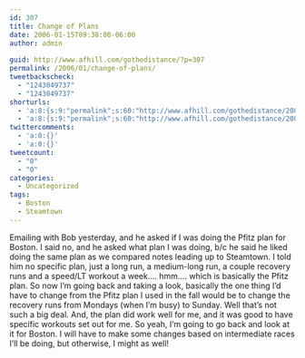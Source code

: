 ```yaml
---
id: 307
title: Change of Plans
date: 2006-01-15T09:38:00-06:00
author: admin
  
guid: http://www.afhill.com/gothedistance/?p=307
permalink: /2006/01/change-of-plans/
tweetbackscheck:
  - "1243049737"
  - "1243049737"
shorturls:
  - 'a:8:{s:9:"permalink";s:60:"http://www.afhill.com/gothedistance/2006/01/change-of-plans/";s:7:"tinyurl";s:25:"http://tinyurl.com/9naolh";s:4:"isgd";s:17:"http://is.gd/grmW";s:5:"bitly";s:18:"http://bit.ly/R6sB";s:5:"snipr";s:22:"http://snipr.com/ac9o5";s:5:"snurl";s:22:"http://snurl.com/ac9o5";s:7:"snipurl";s:24:"http://snipurl.com/ac9o5";s:4:"trim";s:17:"http://tr.im/a2y3";}'
  - 'a:8:{s:9:"permalink";s:60:"http://www.afhill.com/gothedistance/2006/01/change-of-plans/";s:7:"tinyurl";s:25:"http://tinyurl.com/9naolh";s:4:"isgd";s:17:"http://is.gd/grmW";s:5:"bitly";s:18:"http://bit.ly/R6sB";s:5:"snipr";s:22:"http://snipr.com/ac9o5";s:5:"snurl";s:22:"http://snurl.com/ac9o5";s:7:"snipurl";s:24:"http://snipurl.com/ac9o5";s:4:"trim";s:17:"http://tr.im/a2y3";}'
twittercomments:
  - 'a:0:{}'
  - 'a:0:{}'
tweetcount:
  - "0"
  - "0"
categories:
  - Uncategorized
tags:
  - Boston
  - Steamtown
---
```

Emailing with Bob yesterday, and he asked if I was doing the Pfitz plan for Boston. I said no, and he asked what plan I was doing, b/c he said he liked doing the same plan as we compared notes leading up to Steamtown. I told him no specific plan, just a long run, a medium-long run, a couple recovery runs and a speed/LT workout a week&#8230;. hmm&#8230;. which is basically the Pfitz plan. So now I&#8217;m going back and taking a look, basically the one thing I&#8217;d have to change from the Pfitz plan I used in the fall would be to change the recovery runs from Mondays (when I&#8217;m busy) to Sunday. Well that&#8217;s not such a big deal. And, the plan did work well for me, and it was good to have specific workouts set out for me. So yeah, I&#8217;m going to go back and look at it for Boston. I will have to make some changes based on intermediate races I&#8217;ll be doing, but otherwise, I might as well!